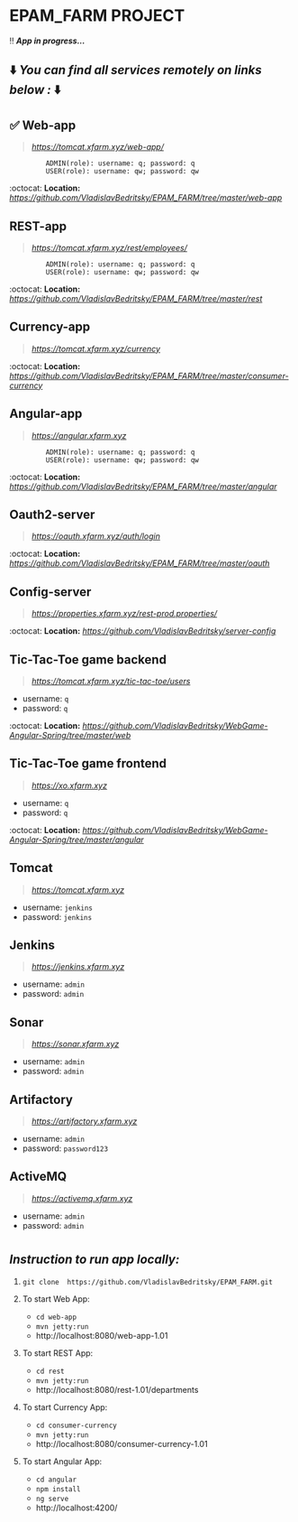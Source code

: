# EPAM_FARM PROJECT

:bangbang:  _**App in progress...**_


## :arrow_down: _You can find all services remotely on links below :_ :arrow_down:  

##  :white_check_mark: Web-app
 > _https://tomcat.xfarm.xyz/web-app/_
             
             ADMIN(role): username: q; password: q
             USER(role): username: qw; password: qw
   
:octocat: **Location:** _https://github.com/VladislavBedritsky/EPAM_FARM/tree/master/web-app_

## REST-app
 >  _https://tomcat.xfarm.xyz/rest/employees/_
             
             ADMIN(role): username: q; password: q
             USER(role): username: qw; password: qw
   
:octocat: **Location:** _https://github.com/VladislavBedritsky/EPAM_FARM/tree/master/rest_

## Currency-app
 >  _https://tomcat.xfarm.xyz/currency_
             
:octocat: **Location:** _https://github.com/VladislavBedritsky/EPAM_FARM/tree/master/consumer-currency_

## Angular-app
 >  _https://angular.xfarm.xyz_
             
             ADMIN(role): username: q; password: q
             USER(role): username: qw; password: qw
   
:octocat: **Location:** _https://github.com/VladislavBedritsky/EPAM_FARM/tree/master/angular_

## Oauth2-server
 >  _https://oauth.xfarm.xyz/auth/login_
   
:octocat: **Location:** _https://github.com/VladislavBedritsky/EPAM_FARM/tree/master/oauth_

## Config-server
 >  _https://properties.xfarm.xyz/rest-prod.properties/_
   
:octocat: **Location:** _https://github.com/VladislavBedritsky/server-config_

## Tic-Tac-Toe game backend
 >  _https://tomcat.xfarm.xyz/tic-tac-toe/users_ 
* username: `q`
* password: `q`

:octocat: **Location:** _https://github.com/VladislavBedritsky/WebGame-Angular-Spring/tree/master/web_
 
## Tic-Tac-Toe game frontend
 >  _https://xo.xfarm.xyz_ 
* username: `q`
* password: `q`

:octocat: **Location:** _https://github.com/VladislavBedritsky/WebGame-Angular-Spring/tree/master/angular_
 
## Tomcat 
 >  _https://tomcat.xfarm.xyz_
* username: `jenkins`
* password: `jenkins`

 
## Jenkins
 >  _https://jenkins.xfarm.xyz_
* username: `admin`
* password: `admin`

## Sonar
 >  _https://sonar.xfarm.xyz_
* username: `admin`
* password: `admin`

## Artifactory
 >  _https://artifactory.xfarm.xyz_
* username: `admin`
* password: `password123`

## ActiveMQ
 >  _https://activemq.xfarm.xyz_
* username: `admin`
* password: `admin`


#
## _Instruction to run app locally:_
   1) `git clone  https://github.com/VladislavBedritsky/EPAM_FARM.git`
   
   2) To start Web App:
      * `cd web-app`
      * `mvn jetty:run`
      * http://localhost:8080/web-app-1.01
   
   3) To start REST App:
      * `cd rest`
      * `mvn jetty:run`
      * http://localhost:8080/rest-1.01/departments   
   
   4) To start Currency App:
      * `cd consumer-currency`
      * `mvn jetty:run`
      * http://localhost:8080/consumer-currency-1.01
   
   5) To start Angular App:
      * `cd angular`
      * `npm install`
      * `ng serve` 
      *  http://localhost:4200/  
 